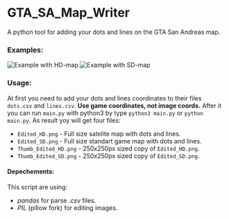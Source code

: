 # GTA_SA_Map_Writer
A python tool for adding your dots and lines on the GTA San Andreas map.
### Examples:
![Example with HD-map](https://i.imgur.com/aqutH51.png)
![Example with SD-map](https://i.imgur.com/AG1doD5.png)

### Usage:
At first you need to add your dots and lines coordinates to their files `dots.csv` and `lines.csv`. **Use game coordinates, not image coords.**
After it you can run `main.py` with python3 by type `python3 main.py` or `python main.py`.
As result yoy will get four files:
* `Edited_HD.png` - Full size satelite map with dots and lines.
* `Edited_SD.png` - Full size standart game map with dots and lines.
* `Thumb_Edited_HD.png` - 250x250px sized copy of `Edited_HD.png`.
* `Thumb_Edited_SD.png` - 250x250px sized copy of `Edited_SD.png`.

#### Depechements:
This script are using:
* *pandas* for parse *.csv* files.
* *PIL* (pillow fork) for editing images.